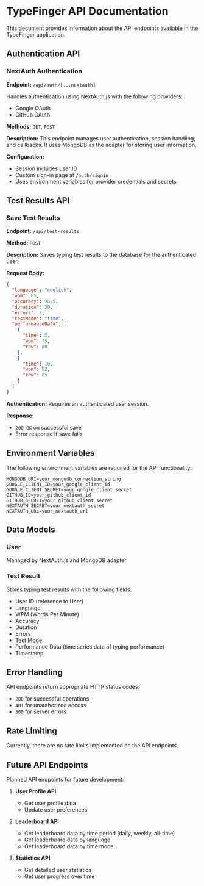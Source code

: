 # TypeFinger API Documentation

This document provides information about the API endpoints available in the TypeFinger application.

## Authentication API

### NextAuth Authentication

**Endpoint:** `/api/auth/[...nextauth]`

Handles authentication using NextAuth.js with the following providers:
- Google OAuth
- GitHub OAuth

**Methods:** `GET`, `POST`

**Description:**
This endpoint manages user authentication, session handling, and callbacks. It uses MongoDB as the adapter for storing user information.

**Configuration:**
- Session includes user ID
- Custom sign-in page at `/auth/signin`
- Uses environment variables for provider credentials and secrets

## Test Results API

### Save Test Results

**Endpoint:** `/api/test-results`

**Method:** `POST`

**Description:**
Saves typing test results to the database for the authenticated user.

**Request Body:**
```json
{
  "language": "english",
  "wpm": 85,
  "accuracy": 98.5,
  "duration": 30,
  "errors": 2,
  "testMode": "time",
  "performanceData": [
    {
      "time": 5,
      "wpm": 75,
      "raw": 80
    },
    {
      "time": 10,
      "wpm": 82,
      "raw": 85
    }
  ]
}
```

**Authentication:**
Requires an authenticated user session.

**Response:**
- `200 OK` on successful save
- Error response if save fails

## Environment Variables

The following environment variables are required for the API functionality:

```
MONGODB_URI=your_mongodb_connection_string
GOOGLE_CLIENT_ID=your_google_client_id
GOOGLE_CLIENT_SECRET=your_google_client_secret
GITHUB_ID=your_github_client_id
GITHUB_SECRET=your_github_client_secret
NEXTAUTH_SECRET=your_nextauth_secret
NEXTAUTH_URL=your_nextauth_url
```

## Data Models

### User
Managed by NextAuth.js and MongoDB adapter

### Test Result
Stores typing test results with the following fields:
- User ID (reference to User)
- Language
- WPM (Words Per Minute)
- Accuracy
- Duration
- Errors
- Test Mode
- Performance Data (time series data of typing performance)
- Timestamp

## Error Handling

API endpoints return appropriate HTTP status codes:
- `200` for successful operations
- `401` for unauthorized access
- `500` for server errors

## Rate Limiting

Currently, there are no rate limits implemented on the API endpoints.

## Future API Endpoints

Planned API endpoints for future development:

1. **User Profile API**
   - Get user profile data
   - Update user preferences

2. **Leaderboard API**
   - Get leaderboard data by time period (daily, weekly, all-time)
   - Get leaderboard data by language
   - Get leaderboard data by time mode

3. **Statistics API**
   - Get detailed user statistics
   - Get user progress over time